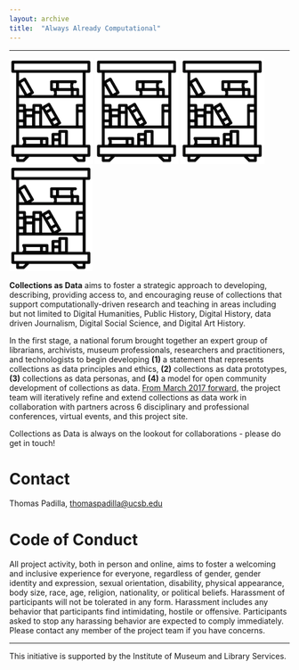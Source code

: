 ```yaml
---
layout: archive
title:  "Always Already Computational"
---
```

---
![library](images/library.png) ![library](images/library.png) ![library](images/library.png) ![library](images/library.png)

**Collections as Data** aims to foster a strategic approach to developing, describing, providing access to, and encouraging reuse of collections that support computationally-driven research and teaching in areas including but not limited to Digital Humanities, Public History, Digital History, data driven Journalism, Digital Social Science, and Digital Art History.  

In the first stage, a national forum brought together an expert group of librarians, archivists, museum professionals, researchers and practitioners, and technologists to begin developing **(1)**  a statement that represents collections as data principles and ethics, **(2)** collections as data prototypes, **(3)** collections as data personas, and **(4)** a model for open community development of collections as data. [From March 2017 forward,](https://collectionsasdata.github.io/events/) the project team will iteratively refine and extend collections as data work in collaboration with partners across 6 disciplinary and professional conferences, virtual events, and this project site. 

Collections as Data is always on the lookout for collaborations - please do get in touch!  

# Contact

Thomas Padilla, <thomaspadilla@ucsb.edu>

# Code of Conduct

All project activity, both in person and online, aims to foster a welcoming and inclusive experience for everyone, regardless of gender, gender identity and expression, sexual orientation, disability, physical appearance, body size, race, age, religion, nationality, or political beliefs. Harassment of participants will not be tolerated in any form. Harassment includes any behavior that participants find intimidating, hostile or offensive. Participants asked to stop any harassing behavior are expected to comply immediately. Please contact any member of the project team if you have concerns.


---
This initiative is supported by the Institute of Museum and Library Services.  



